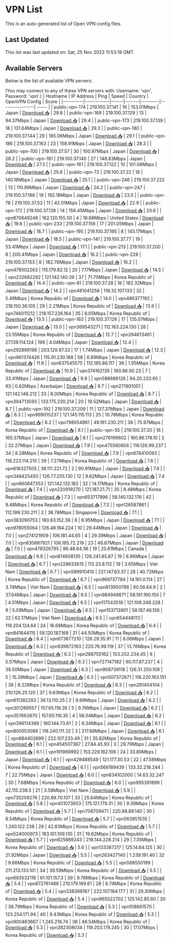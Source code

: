 # VPN List

This is an auto-generated list of Open VPN config files.

## Last Updated

This list was last updated on: Sat, 25 Nov 2023 11:53:18 GMT.

## Available Servers

Below is the list of available VPN servers:

(You may connect to any of these VPN servers with: Username: 'vpn', Password: 'vpn'.)
| Hostname | IP Address | Ping | Speed | Country | OpenVPN Config | Score |
|----------|------------|------|-------|---------|----------------| ----- |
| public-vpn-174 | 219.100.37.141 | 16 | 153.01Mbps | Japan | [Download 📥](./configs/server_0_JP.ovpn) | 29.8 |
| public-vpn-169 | 219.100.37.129 | 13 | 94.37Mbps | Japan | [Download 📥](./configs/server_1_JP.ovpn) | 29.4 |
| public-vpn-173 | 219.100.37.139 | 18 | 131.64Mbps | Japan | [Download 📥](./configs/server_2_JP.ovpn) | 29.3 |
| public-vpn-180 | 219.100.37.144 | 29 | 165.06Mbps | Japan | [Download 📥](./configs/server_3_JP.ovpn) | 29.1 |
| public-vpn-186 | 219.100.37.163 | 23 | 158.91Mbps | Japan | [Download 📥](./configs/server_4_JP.ovpn) | 28.3 |
| public-vpn-100 | 219.100.37.57 | 30 | 100.97Mbps | Japan | [Download 📥](./configs/server_5_JP.ovpn) | 28.2 |
| public-vpn-181 | 219.100.37.140 | 27 | 148.83Mbps | Japan | [Download 📥](./configs/server_6_JP.ovpn) | 27.3 |
| public-vpn-161 | 219.100.37.122 | 10 | 101.06Mbps | Japan | [Download 📥](./configs/server_7_JP.ovpn) | 25.6 |
| public-vpn-72 | 219.100.37.22 | 16 | 140.16Mbps | Japan | [Download 📥](./configs/server_8_JP.ovpn) | 25.1 |
| public-vpn-246 | 219.100.37.222 | 13 | 110.89Mbps | Japan | [Download 📥](./configs/server_9_JP.ovpn) | 24.2 |
| public-vpn-247 | 219.100.37.188 | 19 | 192.18Mbps | Japan | [Download 📥](./configs/server_10_JP.ovpn) | 23.5 |
| public-vpn-78 | 219.100.37.53 | 11 | 42.01Mbps | Japan | [Download 📥](./configs/server_11_JP.ovpn) | 22.9 |
| public-vpn-172 | 219.100.37.138 | 14 | 159.45Mbps | Japan | [Download 📥](./configs/server_12_JP.ovpn) | 20.6 |
| vpn870649248 | 162.120.155.50 | 4 | 19.68Mbps | United States | [Download 📥](./configs/server_13_US.ovpn) | 19.6 |
| public-vpn-233 | 219.100.37.156 | 17 | 201.05Mbps | Japan | [Download 📥](./configs/server_14_JP.ovpn) | 18.7 |
| public-vpn-195 | 219.100.37.195 | 8 | 145.17Mbps | Japan | [Download 📥](./configs/server_15_JP.ovpn) | 18.5 |
| public-vpn-141 | 219.100.37.77 | 19 | 53.41Mbps | Japan | [Download 📥](./configs/server_16_JP.ovpn) | 17.1 |
| public-vpn-213 | 219.100.37.200 | 8 | 200.41Mbps | Japan | [Download 📥](./configs/server_17_JP.ovpn) | 16.2 |
| public-vpn-228 | 219.100.37.153 | 8 | 182.76Mbps | Japan | [Download 📥](./configs/server_18_JP.ovpn) | 16.2 |
| vpn478502263 | 115.179.82.12 | 20 | 7.17Mbps | Japan | [Download 📥](./configs/server_19_JP.ovpn) | 14.5 |
| vpn232682292 | 121.142.140.39 | 37 | 71.70Mbps | Korea Republic of | [Download 📥](./configs/server_20_KR.ovpn) | 14.4 |
| public-vpn-81 | 219.100.37.28 | 18 | 182.32Mbps | Japan | [Download 📥](./configs/server_21_JP.ovpn) | 14.2 |
| vpn481041258 | 118.32.107.133 | 32 | 5.49Mbps | Korea Republic of | [Download 📥](./configs/server_22_KR.ovpn) | 14.0 |
| vpn486377192 | 218.150.36.105 | 29 | 2.21Mbps | Korea Republic of | [Download 📥](./configs/server_23_KR.ovpn) | 13.9 |
| vpn746011212 | 218.157.226.164 | 35 | 6.05Mbps | Korea Republic of | [Download 📥](./configs/server_24_KR.ovpn) | 13.5 |
| public-vpn-163 | 219.100.37.126 | 17 | 135.07Mbps | Japan | [Download 📥](./configs/server_25_JP.ovpn) | 13.0 |
| vpn369543271 | 112.163.224.130 | 28 | 23.55Mbps | Korea Republic of | [Download 📥](./configs/server_26_KR.ovpn) | 12.7 |
| vpn264613461 | 27.139.114.124 | 199 | 4.04Mbps | Japan | [Download 📥](./configs/server_27_JP.ovpn) | 12.4 |
| vpn292869198 | 203.129.97.33 | 17 | 1.74Mbps | Japan | [Download 📥](./configs/server_28_JP.ovpn) | 12.3 |
| vpn961374426 | 115.91.230.188 | 58 | 6.89Mbps | Korea Republic of | [Download 📥](./configs/server_29_KR.ovpn) | 11.8 |
| vpn637545575 | 112.165.86.117 | 36 | 1.95Mbps | Korea Republic of | [Download 📥](./configs/server_30_KR.ovpn) | 10.9 |
| vpn374162135 | 160.86.90.23 | 7 | 33.41Mbps | Japan | [Download 📥](./configs/server_31_JP.ovpn) | 9.9 |
| vpn588689126 | 94.20.233.60 | 93 | 0.62Mbps | Azerbaijan | [Download 📥](./configs/server_32_AZ.ovpn) | 9.7 |
| vpn271901051 | 121.142.148.212 | 33 | 8.00Mbps | Korea Republic of | [Download 📥](./configs/server_33_KR.ovpn) | 8.7 |
| vpn394713593 | 133.175.230.214 | 20 | 19.52Mbps | Japan | [Download 📥](./configs/server_34_JP.ovpn) | 8.7 |
| public-vpn-192 | 219.100.37.209 | 11 | 127.37Mbps | Japan | [Download 📥](./configs/server_35_JP.ovpn) | 8.3 |
| vpn999015237 | 121.145.115.113 | 25 | 10.78Mbps | Korea Republic of | [Download 📥](./configs/server_36_KR.ovpn) | 8.2 |
| vpn798554961 | 49.161.230.211 | 38 | 75.97Mbps | Korea Republic of | [Download 📥](./configs/server_37_KR.ovpn) | 8.1 |
| public-vpn-55 | 219.100.37.20 | 16 | 165.37Mbps | Japan | [Download 📥](./configs/server_38_JP.ovpn) | 8.1 |
| vpn276199602 | 160.86.178.10 | 2 | 32.27Mbps | Japan | [Download 📥](./configs/server_39_JP.ovpn) | 7.9 |
| vpn475560856 | 116.126.99.237 | 34 | 8.28Mbps | Korea Republic of | [Download 📥](./configs/server_40_KR.ovpn) | 7.9 |
| vpn678410093 | 118.223.114.210 | 39 | 7.27Mbps | Korea Republic of | [Download 📥](./configs/server_41_KR.ovpn) | 7.8 |
| vpn616327505 | 39.111.221.72 | 2 | 90.91Mbps | Japan | [Download 📥](./configs/server_42_JP.ovpn) | 7.6 |
| vpn348425450 | 126.77.255.130 | 12 | 9.62Mbps | Japan | [Download 📥](./configs/server_43_JP.ovpn) | 7.4 |
| vpn660847353 | 121.142.132.182 | 32 | 14.17Mbps | Korea Republic of | [Download 📥](./configs/server_44_KR.ovpn) | 7.4 |
| vpn220919270 | 121.187.21.71 | 35 | 8.48Mbps | Korea Republic of | [Download 📥](./configs/server_45_KR.ovpn) | 7.3 |
| vpn653717896 | 58.140.132.176 | 42 | 9.48Mbps | Korea Republic of | [Download 📥](./configs/server_46_KR.ovpn) | 7.3 |
| vpn126587861 | 112.199.230.211 | 2 | 38.78Mbps | Singapore | [Download 📥](./configs/server_47_SG.ovpn) | 7.1 |
| vpn383090753 | 180.63.152.38 | 6 | 8.95Mbps | Japan | [Download 📥](./configs/server_48_JP.ovpn) | 7.1 |
| vpn978055064 | 126.48.164.224 | 10 | 29.44Mbps | Japan | [Download 📥](./configs/server_49_JP.ovpn) | 7.0 |
| vpn274121909 | 106.181.44.65 | 4 | 29.39Mbps | Japan | [Download 📥](./configs/server_50_JP.ovpn) | 7.0 |
| vpn830687921 | 106.165.72.219 | 23 | 46.87Mbps | Japan | [Download 📥](./configs/server_51_JP.ovpn) | 7.0 |
| vpn478326795 | 96.48.84.36 | 19 | 25.61Mbps | Canada | [Download 📥](./configs/server_52_CA.ovpn) | 6.8 |
| vpn814608135 | 126.241.85.87 | 19 | 6.96Mbps | Japan | [Download 📥](./configs/server_53_JP.ovpn) | 6.7 |
| vpn228633615 | 113.23.8.112 | 19 | 3.65Mbps | Viet Nam | [Download 📥](./configs/server_54_VN.ovpn) | 6.7 |
| vpn589910410 | 221.147.63.37 | 28 | 40.72Mbps | Korea Republic of | [Download 📥](./configs/server_55_KR.ovpn) | 6.7 |
| vpn969737784 | 14.161.0.114 | 27 | 3.74Mbps | Viet Nam | [Download 📥](./configs/server_56_VN.ovpn) | 6.5 |
| vpn813950786 | 60.56.64.9 | 2 | 37.64Mbps | Japan | [Download 📥](./configs/server_57_JP.ovpn) | 6.5 |
| vpn984948671 | 58.191.160.150 | 7 | 4.51Mbps | Japan | [Download 📥](./configs/server_58_JP.ovpn) | 6.5 |
| vpn117543518 | 121.109.248.228 | 9 | 5.09Mbps | Japan | [Download 📥](./configs/server_59_JP.ovpn) | 6.5 |
| vpn153713901 | 58.187.46.156 | 22 | 62.17Mbps | Viet Nam | [Download 📥](./configs/server_60_VN.ovpn) | 6.5 |
| vpn654448113 | 119.204.124.64 | 24 | 16.68Mbps | Korea Republic of | [Download 📥](./configs/server_61_KR.ovpn) | 6.4 |
| vpn841644115 | 58.120.187.168 | 31 | 44.50Mbps | Korea Republic of | [Download 📥](./configs/server_62_KR.ovpn) | 6.4 |
| vpn673677210 | 126.29.35.91 | 11 | 6.06Mbps | Japan | [Download 📥](./configs/server_63_JP.ovpn) | 6.3 |
| vpn939872193 | 220.76.99.119 | 37 | 13.76Mbps | Korea Republic of | [Download 📥](./configs/server_64_KR.ovpn) | 6.3 |
| vpn288755162 | 153.202.234.45 | 8 | 5.57Mbps | Japan | [Download 📥](./configs/server_65_JP.ovpn) | 6.3 |
| vpn727147182 | 60.117.87.237 | 4 | 38.50Mbps | Japan | [Download 📥](./configs/server_66_JP.ovpn) | 6.3 |
| vpn908739118 | 126.31.250.109 | 5 | 15.39Mbps | Japan | [Download 📥](./configs/server_67_JP.ovpn) | 6.3 |
| vpn507372671 | 118.220.163.151 | 36 | 8.22Mbps | Korea Republic of | [Download 📥](./configs/server_68_KR.ovpn) | 6.3 |
| vpn281404104 | 210.126.25.120 | 37 | 9.63Mbps | Korea Republic of | [Download 📥](./configs/server_69_KR.ovpn) | 6.2 |
| vpn911382293 | 36.13.110.25 | 2 | 9.69Mbps | Japan | [Download 📥](./configs/server_70_JP.ovpn) | 6.2 |
| vpn301269557 | 157.65.116.35 | 5 | 9.76Mbps | Japan | [Download 📥](./configs/server_71_JP.ovpn) | 6.2 |
| vpn357663670 | 157.65.116.35 | 4 | 56.04Mbps | Japan | [Download 📥](./configs/server_72_JP.ovpn) | 6.2 |
| vpn396114369 | 180.144.73.61 | 2 | 9.34Mbps | Japan | [Download 📥](./configs/server_73_JP.ovpn) | 6.1 |
| vpn900553089 | 118.240.111.32 | 3 | 217.68Mbps | Japan | [Download 📥](./configs/server_74_JP.ovpn) | 6.1 |
| vpn884402699 | 222.107.233.49 | 31 | 35.82Mbps | Korea Republic of | [Download 📥](./configs/server_75_KR.ovpn) | 6.1 |
| vpn454507367 | 27.84.45.93 | 3 | 29.79Mbps | Japan | [Download 📥](./configs/server_76_JP.ovpn) | 6.1 |
| vpn191969992 | 153.229.162.106 | 24 | 33.89Mbps | Japan | [Download 📥](./configs/server_77_JP.ovpn) | 6.1 |
| vpn429488549 | 121.177.30.53 | 22 | 47.58Mbps | Korea Republic of | [Download 📥](./configs/server_78_KR.ovpn) | 6.1 |
| vpn566189439 | 133.32.218.244 | 7 | 22.75Mbps | Japan | [Download 📥](./configs/server_79_JP.ovpn) | 6.0 |
| vpn634102000 | 14.63.32.247 | 30 | 7.68Mbps | Korea Republic of | [Download 📥](./configs/server_80_KR.ovpn) | 6.0 |
| vpn995391899 | 42.115.238.5 | 21 | 3.58Mbps | Viet Nam | [Download 📥](./configs/server_81_VN.ovpn) | 5.9 |
| vpn735209276 | 220.89.70.107 | 33 | 25.64Mbps | Korea Republic of | [Download 📥](./configs/server_82_KR.ovpn) | 5.8 |
| vpn401073653 | 175.121.179.31 | 30 | 9.39Mbps | Korea Republic of | [Download 📥](./configs/server_83_KR.ovpn) | 5.7 |
| vpn708709471 | 220.88.89.140 | 30 | 8.54Mbps | Korea Republic of | [Download 📥](./configs/server_84_KR.ovpn) | 5.7 |
| vpn563951535 | 1.240.122.238 | 29 | 42.83Mbps | Korea Republic of | [Download 📥](./configs/server_85_KR.ovpn) | 5.7 |
| vpn524000973 | 183.101.109.135 | 31 | 19.62Mbps | Korea Republic of | [Download 📥](./configs/server_86_KR.ovpn) | 5.7 |
| vpn825889243 | 218.144.228.214 | 29 | 7.35Mbps | Korea Republic of | [Download 📥](./configs/server_87_KR.ovpn) | 5.6 |
| vpn133387217 | 125.14.64.125 | 30 | 21.92Mbps | Japan | [Download 📥](./configs/server_88_JP.ovpn) | 5.5 |
| vpn263427140 | 1.239.191.40 | 32 | 9.66Mbps | Korea Republic of | [Download 📥](./configs/server_89_KR.ovpn) | 5.5 |
| vpn588550199 | 211.213.133.101 | 34 | 39.59Mbps | Korea Republic of | [Download 📥](./configs/server_90_KR.ovpn) | 5.5 |
| vpn683532116 | 61.101.157.3 | 39 | 9.76Mbps | Korea Republic of | [Download 📥](./configs/server_91_KR.ovpn) | 5.4 |
| vpn872761488 | 210.179.169.61 | 28 | 8.74Mbps | Korea Republic of | [Download 📥](./configs/server_92_KR.ovpn) | 5.4 |
| vpn338398187 | 222.107.184.177 | 31 | 29.30Mbps | Korea Republic of | [Download 📥](./configs/server_93_KR.ovpn) | 5.4 |
| vpn965522702 | 125.142.85.60 | 30 | 38.79Mbps | Korea Republic of | [Download 📥](./configs/server_94_KR.ovpn) | 5.3 |
| vpn108661570 | 123.254.171.94 | 40 | 9.43Mbps | Korea Republic of | [Download 📥](./configs/server_95_KR.ovpn) | 5.3 |
| vpn900463667 | 1.245.216.74 | 36 | 46.54Mbps | Korea Republic of | [Download 📥](./configs/server_96_KR.ovpn) | 5.3 |
| vpn282308034 | 119.203.178.245 | 30 | 17.07Mbps | Korea Republic of | [Download 📥](./configs/server_97_KR.ovpn) | 5.3 |
